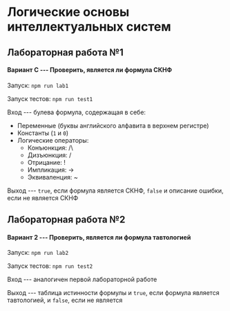 # Логические основы интеллектуальных систем
## Лабораторная работа №1
#### Вариант C --- Проверить, является ли формула СКНФ
Запуск: `npm run lab1`

Запуск тестов: `npm run test1`

Вход --- булева формула, содержащая в себе:
* Переменные (буквы английского алфавита в верхнем регистре)
* Константы (`1` и `0`)
* Логические операторы:
    * Конъюнкция: /\
    * Дизъюнкция: \/
    * Отрицание: !
    * Импликация: ->
    * Эквиваленция: ~
    
Выход --- `true`, если формула является СКНФ, `false` и описание ошибки, если не является СКНФ
## Лабораторная работа №2
#### Вариант 2 --- Проверить, является ли формула тавтологией
Запуск: `npm run lab2` 

Запуск тестов: `npm run test2`

Вход --- аналогичен первой лабораторной работе

Выход --- таблица истинности формулы и `true`, если формула является тавтологией, 
и `false`, если не является
